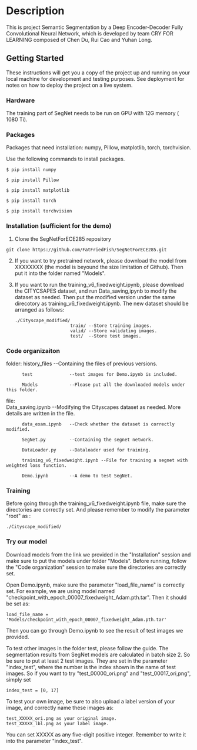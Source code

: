 # Description

This is project Semantic Segmentation by a Deep Encoder-Decoder Fully Convolutional Neural Network, which is developed by team CRY FOR LEARNING composed of Chen Du, Rui Cao and Yuhan Long.

## Getting Started

These instructions will get you a copy of the project up and running on your local machine for development and testing purposes. See deployment for notes on how to deploy the project on a live system.

### Hardware
The training part of SegNet needs to be run on GPU with 12G memory ( 1080 Ti).


### Packages

Packages that need installation: numpy, Pillow, matplotlib, torch, torchvision.

Use the following commands to install packages.

  ```Shell
  $ pip install numpy

  $ pip install Pillow

  $ pip install matplotlib

  $ pip install torch

  $ pip install torchvision
  ```
### Installation (sufficient for the demo)

1. Clone the SegNetForECE285 repository
  ```Shell
  git clone https://github.com/FatFriedFish/SegNetForECE285.git
  ```
  
2. If you want to try pretrained network, please download the model from XXXXXXXX (the model is beyound the size limitation of Github).    Then put it into the folder named "Models".

3. If you want to run the training_v6_fixedweight.ipynb, please download the CITYCSAPES dataset, and run Data_saving,ipynb to modify the    dataset as needed. Then put the modified version under the same direcotory as training_v6_fixedweight.ipynb. The new dataset should      be arranged as follows:
   ```shell
   ./Cityscape_modified/
                        train/ --Store training images.
                        valid/ --Store validating images.
                        test/  --Store test images.
   ```

### Code organizaiton

  folder: 
          history_files     --Containing the files of previous versions.
  
          test              --test images for Demo.ipynb is included.
  
          Models            --Please put all the downloaded models under this folder.

  file:   
          Data_saving.ipynb --Modifying the Cityscapes dataset as needed. More details are written in the file.

          data_exam.ipynb   --Check whether the dataset is correctly modified.

          SegNet.py         --Containing the segnet network.

          DataLoader.py     --Dataloader used for training.

          training_v6_fixedweight.ipynb --File for training a segnet with weighted loss function.
  
          Demo.ipynb        --A demo to test SegNet.

### Training

Before going through the training_v6_fixedweight.ipynb file, make sure the directories are correctly set. And please remember to modify the parameter "root" as :
```shell
./Cityscape_modified/
```

### Try our model

Download models from the link we provided in the "Installation" session and make sure to put the models under folder "Models". Before running, follow the "Code organization" session to make sure the directories are correctly set.

Open Demo.ipynb, make sure the parameter "load_file_name" is correctly set. For example, we are using model named "checkpoint_with_epoch_00007_fixedweight_Adam.pth.tar". Then it should be set as:

```shell
load_file_name = 'Models/checkpoint_with_epoch_00007_fixedweight_Adam.pth.tar'
```
Then you can go through Demo.ipynb to see the result of test images we provided.

To test other images in the folder test, please follow the guide. The segmentation results from SegNet models are calculated in batch size 2. So be sure to put at least 2 test images. They are set in the parameter "index_test", where the number is the index shown in the name of test images. So if you want to try "test_00000_ori.png" and "test_00017_ori,png", simply set

```shell
index_test = [0, 17]
```

To test your own image, be sure to also upload a label version of your image, and correctly name these images as:

```shell
test_XXXXX_ori.png as your original image.
test_XXXXX_lbl.png as your label image.
```

You can set XXXXX as any five-digit positive integer. Remember to write it into the parameter "index_test".


